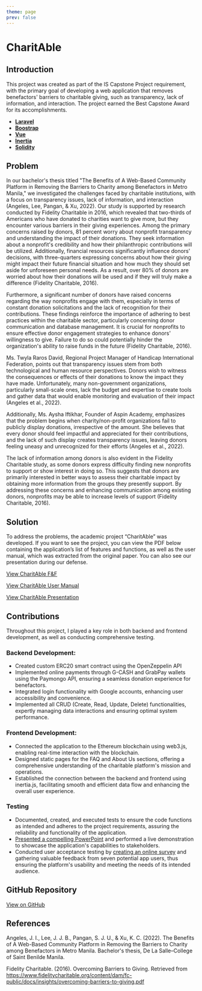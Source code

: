 ```yaml
---
theme: page
prev: false
---
```


# CharitAble

## Introduction

This project was created as part of the IS Capstone Project requirement, with the primary goal of developing a web application that removes benefactors' barriers to charitable giving, such as transparency, lack of information, and interaction. The project earned the Best Capstone Award for its accomplishments.

- [**Laravel**](https://laravel.com/)
- [**Boostrap**](https://getbootstrap.com/)
- [**Vue**](https://vuejs.org/)
- [**Inertia**](https://inertiajs.com/)
- [**Solidity**](https://soliditylang.org/)

## Problem

In our bachelor's thesis titled "The Benefits of A Web-Based Community Platform in Removing the Barriers to Charity among Benefactors in Metro Manila," we investigated the challenges faced by charitable institutions, with a focus on transparency issues, lack of information, and interaction (Angeles, Lee, Pangan, & Xu, 2022). Our study is supported by research conducted by Fidelity Charitable in 2016, which revealed that two-thirds of Americans who have donated to charities want to give more, but they encounter various barriers in their giving experiences. Among the primary concerns raised by donors, 81 percent worry about nonprofit transparency and understanding the impact of their donations. They seek information about a nonprofit's credibility and how their philanthropic contributions will be utilized. Additionally, financial resources significantly influence donors' decisions, with three-quarters expressing concerns about how their giving might impact their future financial situation and how much they should set aside for unforeseen personal needs. As a result, over 80% of donors are worried about how their donations will be used and if they will truly make a difference (Fidelity Charitable, 2016).

Furthermore, a significant number of donors have raised concerns regarding the way nonprofits engage with them, especially in terms of constant donation solicitations and the lack of recognition for their contributions. These findings reinforce the importance of adhering to best practices within the charitable sector, particularly concerning donor communication and database management. It is crucial for nonprofits to ensure effective donor engagement strategies to enhance donors' willingness to give. Failure to do so could potentially hinder the organization's ability to raise funds in the future (Fidelity Charitable, 2016).

Ms. Twyla Raros David, Regional Project Manager of Handicap International Federation, points out that transparency issues stem from both technological and human resource perspectives. Donors wish to witness the consequences or effects of their donations to know the impact they have made. Unfortunately, many non-government organizations, particularly small-scale ones, lack the budget and expertise to create tools and gather data that would enable monitoring and evaluation of their impact (Angeles et al., 2022).

Additionally, Ms. Aysha Iftikhar, Founder of Aspin Academy, emphasizes that the problem begins when charity/non-profit organizations fail to publicly display donations, irrespective of the amount. She believes that every donor should feel impactful and appreciated for their contributions, and the lack of such display creates transparency issues, leaving donors feeling uneasy and unrecognized for their efforts (Angeles et al., 2022).

The lack of information among donors is also evident in the Fidelity Charitable study, as some donors express difficulty finding new nonprofits to support or show interest in doing so. This suggests that donors are primarily interested in better ways to assess their charitable impact by obtaining more information from the groups they presently support. By addressing these concerns and enhancing communication among existing donors, nonprofits may be able to increase levels of support (Fidelity Charitable, 2016).
## Solution

To address the problems, the academic project “CharitAble” was developed. If you want to see the project, you can view the PDF below containing the application’s list of features and functions, as well as the user manual, which was extracted from the original paper. You can also see our presentation during our defense.

[View CharitAble F&F](https://drive.google.com/file/d/1P_MNWDyEHT4KkzTTh3VIFBONSDpwsR9v/view?usp=sharing)

[View CharitAble User Manual](https://drive.google.com/file/d/1kGJrBTBDB-MuTbUixDcywOkoRE6yniEG/view?usp=sharing)

[View CharitAble Presentation](https://www.canva.com/design/DAFq2_tKydU/L8uatS3Wh41nr42Mg-kIUQ/edit?utm_content=DAFq2_tKydU&utm_campaign=designshare&utm_medium=link2&utm_source=sharebutton)
## Contributions

Throughout this project, I played a key role in both backend and frontend development, as well as conducting comprehensive testing.

### Backend Development:

- Created custom ERC20 smart contract using the OpenZeppelin API
- Implemented online payments through G-CASH and GrabPay wallets using the Paymongo API, ensuring a seamless donation experience for benefactors.
- Integrated login functionality with Google accounts, enhancing user accessibility and convenience.
- Implemented all CRUD (Create, Read, Update, Delete) functionalities, expertly managing data interactions and ensuring optimal system performance.
### Frontend Development: 

- Connected the application to the Ethereum blockchain using web3.js, enabling real-time interaction with the blockchain.
- Designed static pages for the FAQ and About Us sections, offering a comprehensive understanding of the charitable platform's mission and operations.
- Established the connection between the backend and frontend using inertia.js, facilitating smooth and efficient data flow and enhancing the overall user experience.

### Testing

- Documented, created, and executed tests to ensure the code functions as intended and adheres to the project requirements, assuring the reliability and functionality of the application.
- [Presented a compelling PowerPoint](https://www.canva.com/design/DAFGj4u0F2U/MuMBM900AAQV2ua5nCz1xQ/edit) and performed a live demonstration to showcase the application's capabilities to stakeholders.
- Conducted user acceptance testing by [creating an online survey](https://docs.google.com/forms/d/1ULnkng-gxvSEzQSYoyxRdBjv9PZLjF5iuuCpB4iHlmY/prefill) and gathering valuable feedback from seven potential app users, thus ensuring the platform's usability and meeting the needs of its intended audience.
## GitHub Repository

[View on GitHub](https://github.com/simonpangan/charitAble)

## References

Angeles, J. I., Lee, J. J. B., Pangan, S. J. U., & Xu, K. C. (2022). The Benefits of A Web-Based Community Platform in Removing the Barriers to Charity among Benefactors in Metro Manila. Bachelor's thesis, De La Salle–College of Saint Benilde Manila.

Fidelity Charitable. (2016). Overcoming Barriers to Giving. Retrieved from https://www.fidelitycharitable.org/content/dam/fc-public/docs/insights/overcoming-barriers-to-giving.pdf